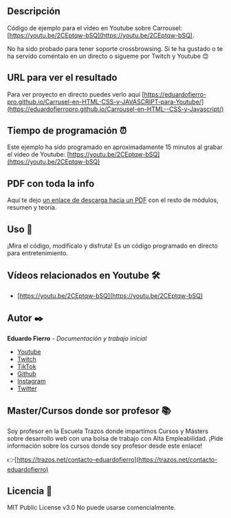 ## Descripción
Código de ejemplo para el vídeo en Youtube sobre Carrousel: [https://youtu.be/2CEptqw-bSQ](https://youtu.be/2CEptqw-bSQ).

No ha sido probado para tener soporte crossbrowsing.
Si te ha gustado o te ha servido coméntalo en un directo o sígueme por Twitch y Youtube 😊

## URL para ver el resultado
Para ver proyecto en directo puedes verlo aquí [https://eduardofierro-pro.github.io/Carrusel-en-HTML-CSS-y-JAVASCRIPT-para-Youtube/](https://eduardofierropro.github.io/Carrousel-en-HTML--CSS-y-Javascript/)

## Tiempo de programación ⏰
Este ejemplo ha sido programado en aproximadamente 15 minutos al grabar el vídeo de Youtube: [https://youtu.be/2CEptqw-bSQ](https://youtu.be/2CEptqw-bSQ)

## PDF con toda la info
Aquí te dejo [un enlace de descarga hacia un PDF](https://eduardofierro.pro/descargas/modulos-de-una-web.pdf?utm_source=modulos-web&utm_medium=github&utm_campaign=descarga-pdf) con el resto de módulos, resumen y teoría.


## Uso 🚀
¡Mira el código, modifícalo y disfruta!
Es un código programado en directo para entretenimiento.

## Vídeos relacionados en Youtube 🛠️

* [https://youtu.be/2CEptqw-bSQ](https://youtu.be/2CEptqw-bSQ)


## Autor ✒️
**Eduardo Fierro** - *Documentación y trabajo inicial*
* [Youtube](https://youtube.com/EduardoFierroPro?sub_confirmation=1)
* [Twitch](https://twitch.tv/eduardofierropro)
* [TikTok](https://www.tiktok.com/@eduardofierro.pro?)
* [Github](https://github.com/eduardofierropro)
* [Instagram](https://instagram.com/eduardofierro.pro)
* [Twitter](https://twitter.com/edfierropro)

## Master/Cursos donde sor profesor 📚
Soy profesor en la Escuela Trazos donde impartimos Cursos y Másters sobre desarrollo web con una bolsa de trabajo con Alta Empleabilidad. ¡Píde información sobre los cursos donde soy profesor desde este enlace!

👉[https://trazos.net/contacto-eduardofierro](https://trazos.net/contacto-eduardofierro)

## Licencia 📄
MIT Public License v3.0
No puede usarse comencialmente.
